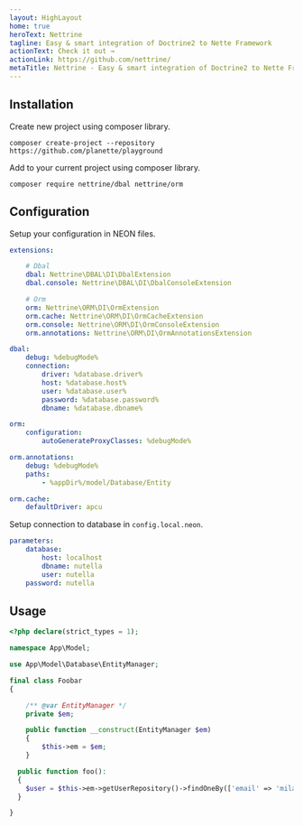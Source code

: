 ```yaml
---
layout: HighLayout
home: true
heroText: Nettrine
tagline: Easy & smart integration of Doctrine2 to Nette Framework
actionText: Check it out →
actionLink: https://github.com/nettrine/
metaTitle: Nettrine - Easy & smart integration of Doctrine2 to Nette Framework
---
```


## Installation

Create new project using composer library.

```
composer create-project --repository https://github.com/planette/playground
```

Add to your current project using composer library.

```
composer require nettrine/dbal nettrine/orm
```

## Configuration

Setup your configuration in NEON files.

```yaml
extensions:

	# Dbal
	dbal: Nettrine\DBAL\DI\DbalExtension
	dbal.console: Nettrine\DBAL\DI\DbalConsoleExtension

	# Orm
	orm: Nettrine\ORM\DI\OrmExtension
	orm.cache: Nettrine\ORM\DI\OrmCacheExtension
	orm.console: Nettrine\ORM\DI\OrmConsoleExtension
	orm.annotations: Nettrine\ORM\DI\OrmAnnotationsExtension

dbal:
	debug: %debugMode%
	connection:
		driver: %database.driver%
		host: %database.host%
		user: %database.user%
		password: %database.password%
		dbname: %database.dbname%

orm:
	configuration:
		autoGenerateProxyClasses: %debugMode%

orm.annotations:
	debug: %debugMode%
	paths:
		- %appDir%/model/Database/Entity

orm.cache:
	defaultDriver: apcu
```

Setup connection to database in `config.local.neon`.

```yaml
parameters:
	database:
		host: localhost
		dbname: nutella
		user: nutella
    password: nutella
```

## Usage

```php
<?php declare(strict_types = 1);

namespace App\Model;

use App\Model\Database\EntityManager;

final class Foobar
{

	/** @var EntityManager */
	private $em;

	public function __construct(EntityManager $em)
	{
		$this->em = $em;
	}

  public function foo():
  {
    $user = $this->em->getUserRepository()->findOneBy(['email' => 'milan@sulc.dev']);
  }

}
```

